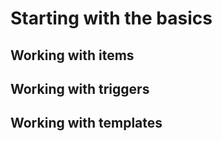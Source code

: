 # Starting with the basics

## Working with items
## Working with triggers

## Working with templates
